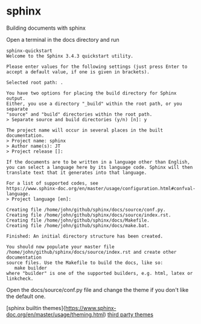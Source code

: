 # sphinx
Building documents with sphinx

Open a terminal in the docs directory and run

    sphinx-quickstart
    Welcome to the Sphinx 3.4.3 quickstart utility.

    Please enter values for the following settings (just press Enter to
    accept a default value, if one is given in brackets).

    Selected root path: .

    You have two options for placing the build directory for Sphinx output.
    Either, you use a directory "_build" within the root path, or you separate
    "source" and "build" directories within the root path.
    > Separate source and build directories (y/n) [n]: y

    The project name will occur in several places in the built documentation.
    > Project name: sphinx
    > Author name(s): JT
    > Project release []: 

    If the documents are to be written in a language other than English,
    you can select a language here by its language code. Sphinx will then
    translate text that it generates into that language.

    For a list of supported codes, see
    https://www.sphinx-doc.org/en/master/usage/configuration.html#confval-language.
    > Project language [en]: 

    Creating file /home/john/github/sphinx/docs/source/conf.py.
    Creating file /home/john/github/sphinx/docs/source/index.rst.
    Creating file /home/john/github/sphinx/docs/Makefile.
    Creating file /home/john/github/sphinx/docs/make.bat.

    Finished: An initial directory structure has been created.

    You should now populate your master file /home/john/github/sphinx/docs/source/index.rst and create other documentation
    source files. Use the Makefile to build the docs, like so:
       make builder
    where "builder" is one of the supported builders, e.g. html, latex or linkcheck.

Open the docs/source/conf.py file and change the theme if you don't like the
default one.

[sphinx builtin themes]{https://www.sphinx-doc.org/en/master/usage/theming.html)
[third party themes](https://sphinx-themes.org)

